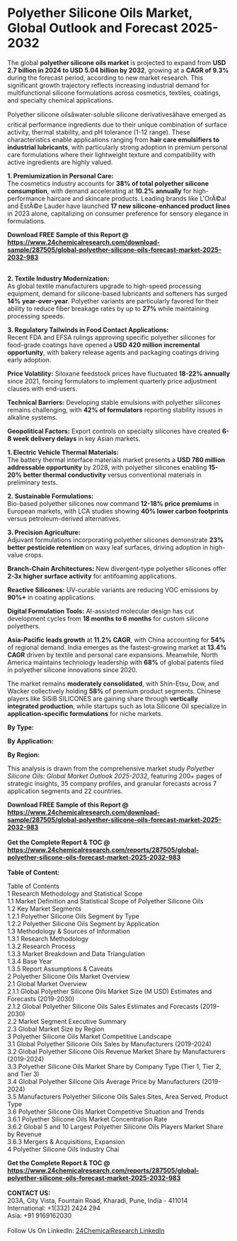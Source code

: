 <h1>Polyether Silicone Oils Market, Global Outlook and Forecast 2025-2032</h1><p>The global <strong>polyether silicone oils market</strong> is projected to expand from <strong>USD 2.7 billion in 2024 to USD 5.04 billion by 2032</strong>, growing at a <strong>CAGR of 9.3%</strong> during the forecast period, according to new market research. This significant growth trajectory reflects increasing industrial demand for multifunctional silicone formulations across cosmetics, textiles, coatings, and specialty chemical applications.</p><p>Polyether silicone oilsâwater-soluble silicone derivativesâhave emerged as critical performance ingredients due to their unique combination of surface activity, thermal stability, and pH tolerance (1-12 range). These characteristics enable applications ranging from <strong>hair care emulsifiers to industrial lubricants</strong>, with particularly strong adoption in premium personal care formulations where their lightweight texture and compatibility with active ingredients are highly valued.</p><p><strong>1. Premiumization in Personal Care:</strong><br>
The cosmetics industry accounts for <strong>38% of total polyether silicone consumption</strong>, with demand accelerating at <strong>10.2% annually</strong> for high-performance haircare and skincare products. Leading brands like L'OrÃ©al and EstÃ©e Lauder have launched <strong>17 new silicone-enhanced product lines</strong> in 2023 alone, capitalizing on consumer preference for sensory elegance in formulations.</p><div><b>Download FREE Sample of this Report @ 
            <a href="https://www.24chemicalresearch.com/download-sample/287505/global-polyether-silicone-oils-forecast-market-2025-2032-983">
            https://www.24chemicalresearch.com/download-sample/287505/global-polyether-silicone-oils-forecast-market-2025-2032-983</a></b></div><br><p><strong>2. Textile Industry Modernization:</strong><br>
As global textile manufacturers upgrade to high-speed processing equipment, demand for silicone-based lubricants and softeners has surged <strong>14% year-over-year</strong>. Polyether variants are particularly favored for their ability to reduce fiber breakage rates by up to <strong>27%</strong> while maintaining processing speeds.</p><p><strong>3. Regulatory Tailwinds in Food Contact Applications:</strong><br>
Recent FDA and EFSA rulings approving specific polyether silicones for food-grade coatings have opened a <strong>USD 420 million incremental opportunity</strong>, with bakery release agents and packaging coatings driving early adoption.</p><p><strong>Price Volatility:</strong> Siloxane feedstock prices have fluctuated <strong>18-22% annually</strong> since 2021, forcing formulators to implement quarterly price adjustment clauses with end-users.</p><p><strong>Technical Barriers:</strong> Developing stable emulsions with polyether silicones remains challenging, with <strong>42% of formulators</strong> reporting stability issues in alkaline systems.</p><p><strong>Geopolitical Factors:</strong> Export controls on specialty silicones have created <strong>6-8 week delivery delays</strong> in key Asian markets.</p><p><strong>1. Electric Vehicle Thermal Materials:</strong><br>
The battery thermal interface materials market presents a <strong>USD 780 million addressable opportunity</strong> by 2028, with polyether silicones enabling <strong>15-20% better thermal conductivity</strong> versus conventional materials in preliminary tests.</p><p><strong>2. Sustainable Formulations:</strong><br>
Bio-based polyether silicones now command <strong>12-18% price premiums</strong> in European markets, with LCA studies showing <strong>40% lower carbon footprints</strong> versus petroleum-derived alternatives.</p><p><strong>3. Precision Agriculture:</strong><br>
Adjuvant formulations incorporating polyether silicones demonstrate <strong>23% better pesticide retention</strong> on waxy leaf surfaces, driving adoption in high-value crops.</p><p><strong>Branch-Chain Architectures:</strong> New divergent-type polyether silicones offer <strong>2-3x higher surface activity</strong> for antifoaming applications.</p><p><strong>Reactive Silicones:</strong> UV-curable variants are reducing VOC emissions by <strong>90%+</strong> in coating applications.</p><p><strong>Digital Formulation Tools:</strong> AI-assisted molecular design has cut development cycles from <strong>18 months to 6 months</strong> for custom silicone polyethers.</p><p><strong>Asia-Pacific leads growth</strong> at <strong>11.2% CAGR</strong>, with China accounting for <strong>54%</strong> of regional demand. India emerges as the fastest-growing market at <strong>13.4% CAGR</strong> driven by textile and personal care expansions. Meanwhile, North America maintains technology leadership with <strong>68%</strong> of global patents filed in polyether silicone innovations since 2020.</p><p>The market remains <strong>moderately consolidated</strong>, with Shin-Etsu, Dow, and Wacker collectively holding <strong>58%</strong> of premium product segments. Chinese players like SiSiB SILICONES are gaining share through <strong>vertically integrated production</strong>, while startups such as Iota Silicone Oil specialize in <strong>application-specific formulations</strong> for niche markets.</p><p><strong>By Type:</strong></p><p><strong>By Application:</strong></p><p><strong>By Region:</strong></p><p>This analysis is drawn from the comprehensive market study <em>Polyether Silicone Oils: Global Market Outlook 2025-2032</em>, featuring 200+ pages of strategic insights, 35 company profiles, and granular forecasts across 7 application segments and 22 countries.</p><div><b>Download FREE Sample of this Report @ 
            <a href="https://www.24chemicalresearch.com/download-sample/287505/global-polyether-silicone-oils-forecast-market-2025-2032-983">
            https://www.24chemicalresearch.com/download-sample/287505/global-polyether-silicone-oils-forecast-market-2025-2032-983</a></b></div><br><div><b>Get the Complete Report & TOC @ 
            <a href="https://www.24chemicalresearch.com/reports/287505/global-polyether-silicone-oils-forecast-market-2025-2032-983">
            https://www.24chemicalresearch.com/reports/287505/global-polyether-silicone-oils-forecast-market-2025-2032-983</a></b></div><br>
            <b>Table of Content:</b><p>Table of Contents<br />
1 Research Methodology and Statistical Scope<br />
1.1 Market Definition and Statistical Scope of Polyether Silicone Oils<br />
1.2 Key Market Segments<br />
1.2.1 Polyether Silicone Oils Segment by Type<br />
1.2.2 Polyether Silicone Oils Segment by Application<br />
1.3 Methodology & Sources of Information<br />
1.3.1 Research Methodology<br />
1.3.2 Research Process<br />
1.3.3 Market Breakdown and Data Triangulation<br />
1.3.4 Base Year<br />
1.3.5 Report Assumptions & Caveats<br />
2 Polyether Silicone Oils Market Overview<br />
2.1 Global Market Overview<br />
2.1.1 Global Polyether Silicone Oils Market Size (M USD) Estimates and Forecasts (2019-2030)<br />
2.1.2 Global Polyether Silicone Oils Sales Estimates and Forecasts (2019-2030)<br />
2.2 Market Segment Executive Summary<br />
2.3 Global Market Size by Region<br />
3 Polyether Silicone Oils Market Competitive Landscape<br />
3.1 Global Polyether Silicone Oils Sales by Manufacturers (2019-2024)<br />
3.2 Global Polyether Silicone Oils Revenue Market Share by Manufacturers (2019-2024)<br />
3.3 Polyether Silicone Oils Market Share by Company Type (Tier 1, Tier 2, and Tier 3)<br />
3.4 Global Polyether Silicone Oils Average Price by Manufacturers (2019-2024)<br />
3.5 Manufacturers Polyether Silicone Oils Sales Sites, Area Served, Product Type<br />
3.6 Polyether Silicone Oils Market Competitive Situation and Trends<br />
3.6.1 Polyether Silicone Oils Market Concentration Rate<br />
3.6.2 Global 5 and 10 Largest Polyether Silicone Oils Players Market Share by Revenue<br />
3.6.3 Mergers & Acquisitions, Expansion<br />
4 Polyether Silicone Oils Industry Chai</p><div><b>Get the Complete Report & TOC @ 
            <a href="https://www.24chemicalresearch.com/reports/287505/global-polyether-silicone-oils-forecast-market-2025-2032-983">
            https://www.24chemicalresearch.com/reports/287505/global-polyether-silicone-oils-forecast-market-2025-2032-983</a></b></div><br><b>CONTACT US:</b><br>
            203A, City Vista, Fountain Road, Kharadi, Pune, India - 411014<br>
            International: +1(332) 2424 294<br>
            Asia: +91 9169162030 <br><br>
            Follow Us On LinkedIn: <a href="https://www.linkedin.com/company/24chemicalresearch/">24ChemicalResearch LinkedIn</a>